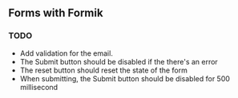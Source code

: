 ## Forms with Formik

### TODO

- Add validation for the email.
- The Submit button should be disabled if the there's an error
- The reset button should reset the state of the form
- When submitting, the Submit button should be disabled for 500 millisecond
